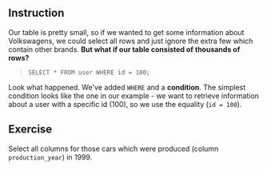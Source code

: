 ## Instruction
Our table is pretty small, so if we wanted to get some information about Volkswagens, we could select all rows and just ignore the extra few which contain other brands. **But what if our table consisted of thousands of rows?**

> `SELECT * FROM user WHERE id = 100;`

Look what happened. We've added `WHERE` and a **condition**. The simplest condition looks like the one in our example - we want to retrieve information about a user with a specific id (100), so we use the equality (`id = 100`).

## Exercise
Select all columns for those cars which were produced (column `production_year`) in 1999.